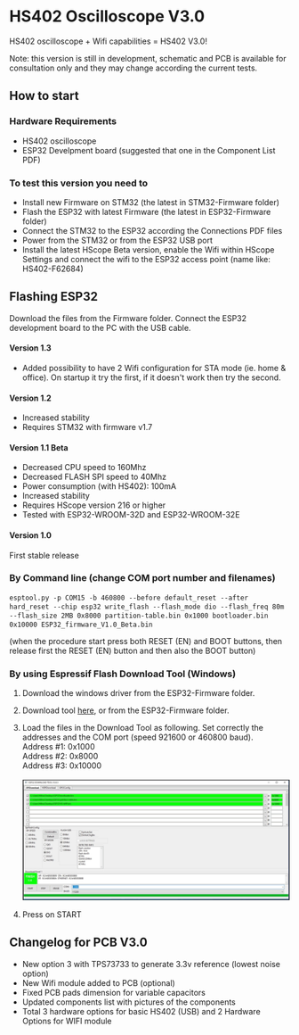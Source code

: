 # HS402 Oscilloscope V3.0
HS402 oscilloscope + Wifi capabilities = HS402 V3.0!

Note: this version is still in development, schematic and PCB is available for consultation only and they may change according the current tests.

## How to start
### Hardware Requirements
- HS402 oscilloscope
- ESP32 Develpment board (suggested that one in the Component List PDF)

### To test this version you need to
- Install new Firmware on STM32 (the latest in STM32-Firmware folder)
- Flash the ESP32 with latest Firmware (the latest in ESP32-Firmware folder)
- Connect the STM32 to the ESP32 according the Connections PDF files
- Power from the STM32 or from the ESP32 USB port
- Install the latest HScope Beta version, enable the Wifi within HScope Settings and connect the wifi to the ESP32 access point (name like: HS402-F62684)

## Flashing ESP32
Download the files from the Firmware folder. Connect the ESP32 development board to the PC with the USB cable.

#### Version 1.3
- Added possibility to have 2 Wifi configuration for STA mode (ie. home & office). On startup it try the first, if it doesn't work then try the second.

#### Version 1.2
- Increased stability
- Requires STM32 with firmware v1.7

#### Version 1.1 Beta
- Decreased CPU speed to 160Mhz
- Decreased FLASH SPI speed to 40Mhz
- Power consumption (with HS402): 100mA
- Increased stability
- Requires HScope version 216 or higher
- Tested with ESP32-WROOM-32D and ESP32-WROOM-32E

#### Version 1.0
First stable release

### By Command line (change COM port number and filenames)
    esptool.py -p COM15 -b 460800 --before default_reset --after hard_reset --chip esp32 write_flash --flash_mode dio --flash_freq 80m --flash_size 2MB 0x8000 partition-table.bin 0x1000 bootloader.bin 0x10000 ESP32_firmware_V1.0_Beta.bin

(when the procedure start press both RESET (EN) and BOOT buttons, then release first the RESET (EN) button and then also the BOOT button)

### By using Espressif Flash Download Tool (Windows)
1. Download the windows driver from the ESP32-Firmware folder.
2. Download tool <a href="https://www.espressif.com/en/support/download/other-tools" target="\_blank">here</a>, or from the ESP32-Firmware folder.
3. Load the files in the Download Tool as following. Set correctly the addresses and the COM port (speed 921600 or 460800 baud).<br/>
Address #1: 0x1000<br/>
Address #2: 0x8000<br/>
Address #3: 0x10000<br/><br/>
![Flash Download Tools](ESP32-Firmware/Flash_Download_Tool.png)

4. Press on START

## Changelog for PCB V3.0
- New option 3 with TPS73733 to generate 3.3v reference (lowest noise option)
- New Wifi module added to PCB (optional)
- Fixed PCB pads dimension for variable capacitors
- Updated components list with pictures of the components
- Total 3 hardware options for basic HS402 (USB) and 2 Hardware Options for WIFI module
